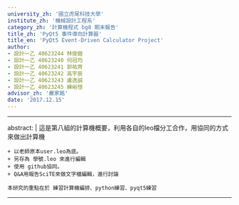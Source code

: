 ```yaml
---
university_zh: '國立虎尾科技大學'
institute_zh: '機械設計工程系'
category_zh: '計算機程式 bg8 期末報告'
title_zh: 'PyQt5 事件導向計算器'
title_en: 'PyQt5 Event-Driven Calculator Project'
author:
- 設計一乙 40623244 林俊鎧
- 設計一乙 40623240 何冠均
- 設計一乙 40623241 郭祐齊
- 設計一乙 40623242 高宇辰
- 設計一乙 40623243 盧逸誠
- 設計一乙 40623245 練峪愷
advisor_zh: '嚴家銘'
date: '2017.12.15'
---
```


---
abstract: |
    這是第八組的計算機概要，利用各自的leo檔分工合作，用協同的方式來做出計算機
    
    + 以老師原本user.leo為底。
    + 另存為 學號.leo 來進行編輯
    + 使用 github協同。
    + Q&A用報告SciTE來做文字檔編輯，進行討論    
    
    本研究的重點在於 練習計算機編排、python練習、pyqt5練習
---


